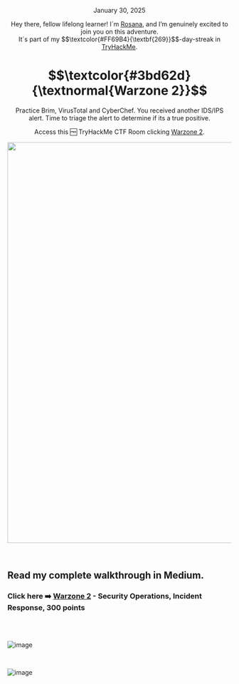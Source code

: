 <p align="center">January 30, 2025</p>
<p align="center">Hey there, fellow lifelong learner! I´m <a href="https://www.linkedin.com/in/rosanafssantos/">Rosana</a>, and I’m genuinely excited to join you on this adventure.<br>
It´s part of my $$\textcolor{#FF69B4}{\textbf{269}}$$-day-streak in  <a href="https://tryhackme.com">TryHackMe</a>.</p>

<h1 align="center">
  $$\textcolor{#3bd62d}{\textnormal{Warzone 2}}$$
</h1>
<p align="center">Practice Brim, VirusTotal and CyberChef. You received another IDS/IPS alert. Time to triage the alert to determine if its a true positive.</p>
<p align="center">Access this 🆓 TryHackMe CTF Room clicking <a href="https://tryhackme.com/room/warzonetwo">Warzone 2</a>.</p>
                                                              
<p align="center">
  <img width="900px" src="https://github.com/user-attachments/assets/40b5b11f-190d-4a0d-88e0-5c34ea154d8c">
</p>


<br>


<h2>Read my complete walkthrough in Medium.</h2>

<h3 align="left"> Click here ➡️  <a href="https://medium.com/meetcyber/network-security-monitoring-network-alerts-warzone-2-tryhackme-walkthrough-ef7a31b09736">Warzone 2</a> - Security Operations, Incident Response, 300 points</h3>

<br>

<br>

![image](https://github.com/user-attachments/assets/b5e84f81-5e73-42aa-b6f2-7aa29d3f9135)

<br>


![image](https://github.com/user-attachments/assets/b61f32a3-e37b-45a5-81e6-d9d12857d6b2)
